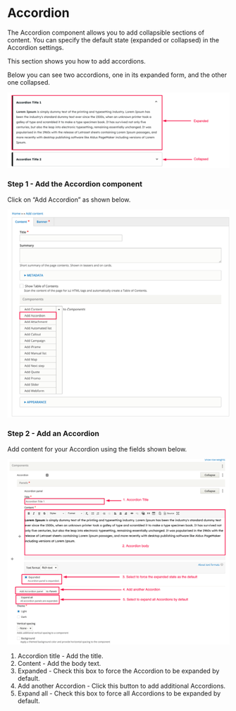 # Accordion

The Accordion component allows you to add collapsible sections of content. You can specify the default state (expanded or collapsed) in the Accordion settings.&#x20;

This section shows you how to add accordions.&#x20;

Below you can see two accordions, one in its expanded form, and the other one collapsed.&#x20;



![](../../../.gitbook/assets/2639724594.png)



### Step 1 - Add the Accordion component <a href="#accordioncomponent-step1-addtheaccordioncomponent" id="accordioncomponent-step1-addtheaccordioncomponent"></a>

Click on “Add Accordion” as shown below.

![](../../../.gitbook/assets/2639560725.png)

### Step 2 - Add an Accordion <a href="#accordioncomponent-step2-addanaccordion" id="accordioncomponent-step2-addanaccordion"></a>

Add content for your Accordion using the fields shown below.

![](../../../.gitbook/assets/2639757366.png)

1. Accordion title - Add the title.
2. Content - Add the body text.
3. Expanded - Check this box to force the Accordion to be expanded by default.
4. Add another Accordion - Click this button to add additional Accordions.
5. Expand all - Check this box to force all Accordions to be expanded by default.
